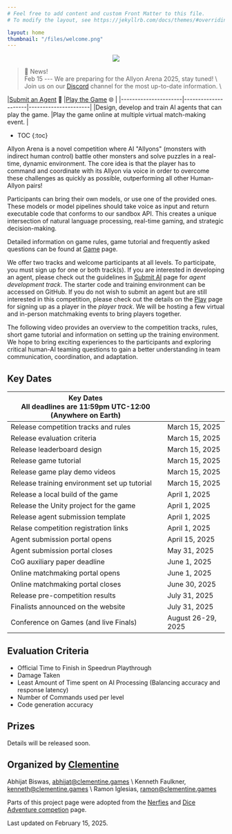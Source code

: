 ```yaml
---
# Feel free to add content and custom Front Matter to this file.
# To modify the layout, see https://jekyllrb.com/docs/themes/#overriding-theme-defaults

layout: home
thumbnail: "/files/welcome.png"
---
```


<p align="center">
<img src = "/files/welcome.png"></p>


> 📢 News! <br>
> Feb 15 --- We are preparing for the Allyon Arena 2025, stay tuned! \\
> Join us on our [Discord]() channel for the most up-to-date information. \\
<!-- > ~~Daily virtual match making session available at **8am - 10am EST, 12pm-2pm EST, 8pm - 10pm EST** from **July 16, 2024** to **July 27, 2024**. [Sign up](https://gatech.co1.qualtrics.com/jfe/form/SV_bqqsRdimotXh8nI) to [compete](https://cmu-tact.itch.io/dice-adventure)!~~ \\
> ~~June 25 --- Agent submission deadline has been extended to July 7.~~ \\
> ~~May 8 --- Dice Adventure is online! See [Game](/game) for more details.~~ \\
> ~~May 1 --- The agent submission portal is open! See [Submission](submission.markdown) for details.~~ -->


|[Submit an Agent](/submission/) 🤖       |[Play the Game](/play/) 🌐         |
|----------------------|---------------------|----------------------|
|Design, develop and train AI agents that can play the game.                |Play the game online at multiple virtual match-making event.                 |



* TOC
{:toc}



Allyon Arena is a novel competition where AI "Allyons" (monsters with indirect human control) battle other monsters and solve puzzles in a real-time, dynamic environment. The core idea is that the player has to command and coordinate with its Allyon via voice in order to overcome these challenges as quickly as possible, outperforming all other Human-Allyon pairs!

Participants can bring their own models, or use one of the provided ones. These models or model pipelines should take voice as input and return executable code that conforms to our sandbox API. This creates a unique intersection of natural language processing, real-time gaming, and strategic decision-making.

Detailed information on game rules, game tutorial and frequently asked questions can be found at [Game](game.markdown) page.

We offer two tracks and welcome participants at all levels. To participate, you must sign up for one or both track(s). If you are interested in developing an agent, please check out the guidelines in [Submit AI](submission.markdown) page for *agent development track*. The starter code and training environment can be accessed on GitHub. If you do not wish to submit an agent but are still interested in this competition, please check out the details on the [Play](/play/) page for signing up as a player in the *player track*. We will be hosting a few virtual and in-person matchmaking events to bring players together.

The following video provides an overview to the competition tracks, rules, short game tutorial and information on setting up the training environment. We hope to bring exciting experiences to the participants and exploring critical human-AI teaming questions to gain a better understanding in team communication, coordination, and adaptation.

<!-- <iframe width="640" height="360" src="https://www.youtube.com/embed/" title="YouTube video player" frameborder="0" allow="accelerometer; autoplay; clipboard-write; encrypted-media; gyroscope; picture-in-picture; web-share" referrerpolicy="strict-origin-when-cross-origin" allowfullscreen></iframe> -->


## Key Dates

| Key Dates<br/>All deadlines are 11:59pm UTC-12:00 (Anywhere on Earth) |                     |
|---------------------------------------------------|---------------------|
|Release competition tracks and rules               |March 15, 2025         |
|Release evaluation criteria                        |March 15, 2025         |
|Release leaderboard design                          |March 15, 2025         |
|Release game tutorial                              |March 15, 2025         |
|Release game play demo videos                      |March 15, 2025         |
|Release training environment set up tutorial       |March 15, 2025         |
|Release a local build of the game                  |April 1, 2025       |
|Release the Unity project for the game             |April 1, 2025       |
|Release agent submission template                  |April 1, 2025       |
|Relase competition registration links              |April 1, 2025       |
|Agent submission portal opens                      |April 15, 2025       |
|Agent submission portal closes                     |May 31, 2025        |
|CoG auxiliary paper deadline                       |June 1, 2025        |
|Online matchmaking portal opens                    |June 1, 2025        |
|Online matchmaking portal closes                   |June 30, 2025       |
|Release pre-competition results                    |July 31, 2025       |
|Finalists announced on the website                 |July 31, 2025       |
|Conference on Games (and live Finals)              |August 26-29, 2025  |

## Evaluation Criteria

- Official Time to Finish in Speedrun Playthrough
- Damage Taken
- Least Amount of Time spent on AI Processing (Balancing accuracy and response latency)
- Number of Commands used per level
- Code generation accuracy

## Prizes

Details will be released soon.

<!-- Our competition is sponsored by the IEEE Computational Intelligence Society Education Competition Fund with a total cash prize of **$1,000 USD**, which will be awarded to participating teams ranking at the top three places on the [leaderboard](leaderboard.markdown). The prize will be equally distributed among team members --- human players and agent developers of agents. Below is the distribution of prizes:

🥇 1st place - $500 USD<br>
🥈 2nd place - $300 USD<br>
🥉 3rd place - $200 USD<br> -->



## Organized by [Clementine](https://clementine.games)
Abhijat Biswas, [abhijat@clementine.games](abhijat@clementine.games) \\
Kenneth Faulkner, [kenneth@clementine.games](kenneth@clementine.games) \\
Ramon Iglesias, [ramon@clementine.games](ramon@clementine.games) 

Parts of this project page were adopted from the [Nerfies](https://nerfies.github.io/) and [Dice Adventure competion](https://strong-tact.github.io/) page.

Last updated on February 15, 2025.
